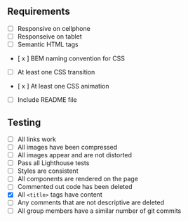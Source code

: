 ## Requirements

- [ ] Responsive on cellphone
- [ ] Responseive on tablet
- [ ] Semantic HTML tags
- [ x ] BEM naming convention for CSS
- [ ] At least one CSS transition
- [ x ] At least one CSS animation
- [ ] Include README file

## Testing

- [ ] All links work
- [ ] All images have been compressed
- [ ] All images appear and are not distorted
- [ ] Pass all Lighthouse tests
- [ ] Styles are consistent
- [ ] All components are rendered on the page
- [ ] Commented out code has been deleted
- [x] All `<title>` tags have content
- [ ] Any comments that are not descriptive are deleted
- [ ] All group members have a similar number of git commits
